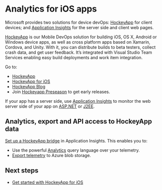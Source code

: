 <properties
    pageTitle="Analytics for iOS apps | Microsoft Azure"
    description="Analyze usage and performance of your iOS app."
    services="application-insights"
    documentationCenter="ios"
    authors="alancameronwills"
    manager="douge"/>

<tags
    ms.service="application-insights"
    ms.workload="tbd"
    ms.tgt_pltfrm="ibiza"
    ms.devlang="na"
    ms.topic="get-started-article"
    ms.date="08/26/2016"
    ms.author="awills"/>

# Analytics for iOS apps

Microsoft provides two solutions for device devOps: [HockeyApp](http://hockeyapp.net/) for client devices; and [Application Insights](app-insights-overview.md) for the server side and client web pages.

[HockeyApp](http://hockeyapp.net/) is our Mobile DevOps solution for building iOS, OS X, Android or Windows device apps, as well as cross platform apps based on Xamarin, Cordova, and Unity. With it, you can distribute builds to beta testers, collect crash data, and get user feedback. It’s integrated with Visual Studio Team Services enabling easy build deployments and work item integration. 


Go to:

* [HockeyApp](http://support.hockeyapp.net/kb)
* [HockeyApp for iOS](http://support.hockeyapp.net/kb/client-integration-ios-mac-os-x-tvos/hockeyapp-for-ios)
* [HockeyApp Blog](http://hockeyapp.net/blog/)
* Join [Hockeyapp Preseason](http://hockeyapp.net/preseason/) to get early releases.

If your app has a server side, use [Application Insights](app-insights-overview.md) to monitor the web server side of your app on [ASP.NET](app-insights-asp-net.md) or [J2EE](app-insights-java-get-started.md). 


## Analytics, export and API access to HockeyApp data 

[Set up a HockeyApp bridge](app-insights-hockeyapp-bridge-app.md) in Application Insights. This enables you to:

* Use the powerful [Analytics](app-insights-analytics.md) query language over your telemetry. 
* [Export telemetry](app-insights-export-telemetry.md) to Azure blob storage.

## Next steps

* [Get started with HockeyApp for iOS](http://support.hockeyapp.net/kb/client-integration-ios-mac-os-x-tvos/hockeyapp-for-ios)


